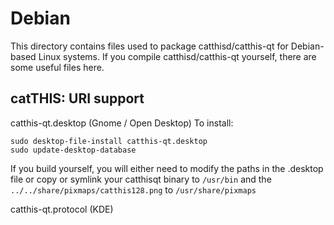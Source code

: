 
Debian
====================
This directory contains files used to package catthisd/catthis-qt
for Debian-based Linux systems. If you compile catthisd/catthis-qt yourself, there are some useful files here.

## catTHIS: URI support ##


catthis-qt.desktop  (Gnome / Open Desktop)
To install:

	sudo desktop-file-install catthis-qt.desktop
	sudo update-desktop-database

If you build yourself, you will either need to modify the paths in
the .desktop file or copy or symlink your catthisqt binary to `/usr/bin`
and the `../../share/pixmaps/catthis128.png` to `/usr/share/pixmaps`

catthis-qt.protocol (KDE)

